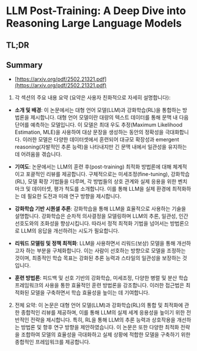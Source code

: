 # LLM Post-Training: A Deep Dive into Reasoning Large Language Models
## TL;DR
## Summary
- [https://arxiv.org/pdf/2502.21321.pdf](https://arxiv.org/pdf/2502.21321.pdf)

1. 각 섹션의 주요 내용 요약 (요약은 사용자 친화적으로 자세히 설명합니다):

- **소개 및 배경**:
  이 논문에서는 대형 언어 모델(LLM)과 강화학습(RL)을 통합하는 방법론을 제시합니다. 대형 언어 모델이란 대량의 텍스트 데이터를 통해 문맥 내 다음 단어를 예측하는 모델입니다. 이 모델은 최대 우도 추정(Maximum Likelihood Estimation, MLE)을 사용하여 대상 문장을 생성하는 동안의 정확성을 극대화합니다. 이러한 모델은 다양한 데이터셋에서 훈련되어 대규모 확장성과 emergent reasoning(자발적인 추론 능력)을 나타내지만 긴 문맥 내에서 일관성을 유지하는데 어려움을 겪습니다.

- **기여도**:
  논문에서는 LLM의 훈련 후(post-training) 최적화 방법론에 대해 체계적이고 포괄적인 리뷰를 제공합니다. 구체적으로는 미세조정(fine-tuning), 강화학습(RL), 모델 확장 기법들을 다루며, 각 방법들의 상호 관계와 실제 응용을 위한 벤치마크 및 데이터셋, 평가 척도를 소개합니다. 이를 통해 LLM을 실제 환경에 최적화하는 데 필요한 도전과 미래 연구 방향을 제시합니다.

- **강화학습 기반 시퀀셜 추론**:
  강화학습을 통해 LLM을 효율적으로 사용하는 기술을 설명합니다. 강화학습은 순차적 의사결정을 모델링하며 LLM의 추론, 일관성, 인간 선호도와의 조화성을 향상시킵니다. 따라서 정적 최적화 기법을 넘어서는 방법론으로 LLM의 응답을 개선하려는 시도가 필요합니다.

- **리워드 모델링 및 정책 최적화**:
  LLM을 사용하면서 리워드(보상) 모델을 통해 개선하고자 하는 부분을 구체화합니다. 이는 사람이 선호하는 방향으로 모델을 조정하는 것이며, 최종적인 학습 목표는 강화된 추론 능력과 스타일의 일관성을 보장하는 것입니다.

- **훈련 방법론**:
  피드백 및 선호 기반의 강화학습, 미세조정, 다양한 병렬 및 분산 학습 프레임워크의 사용을 통한 효율적인 훈련 방법론을 강조합니다. 이러한 접근법은 최적화된 모델을 구축하면서 학습 효율성을 높이는 데 기여합니다.

2. 전체 요약:
이 논문은 대형 언어 모델(LLM)과 강화학습(RL)의 통합 및 최적화에 관한 종합적인 리뷰를 제공하며, 이를 통해 LLM의 실제 세계 응용성을 높이기 위한 전반적인 전략을 제시합니다. 특히, RL을 통해 LLM의 추론 능력과 상호작용을 개선하는 방법론 및 향후 연구 방향을 제안하였습니다. 이 논문은 또한 다양한 최적화 전략을 조합하여 모델의 효율성을 극대화하고 실제 상황에 적합한 모델을 구축하기 위한 종합적인 프레임워크를 제공합니다.
